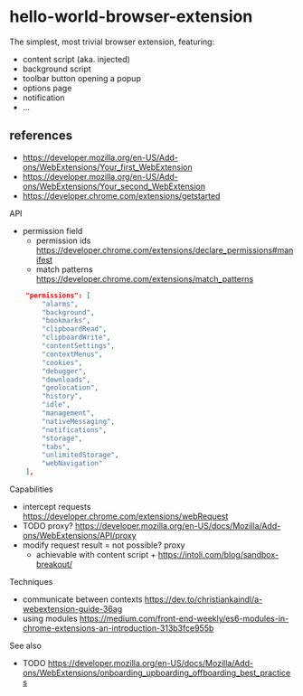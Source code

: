 # hello-world-browser-extension

The simplest, most trivial browser extension, featuring:
* content script (aka. injected)
* background script
* toolbar button opening a popup
* options page
* notification
* ...

## references

* https://developer.mozilla.org/en-US/Add-ons/WebExtensions/Your_first_WebExtension
* https://developer.mozilla.org/en-US/Add-ons/WebExtensions/Your_second_WebExtension
* https://developer.chrome.com/extensions/getstarted

API
* permission field
  * permission ids https://developer.chrome.com/extensions/declare_permissions#manifest
  * match patterns https://developer.chrome.com/extensions/match_patterns
  
```json
	"permissions": [
		"alarms",
		"background",
		"bookmarks",
		"clipboardRead",
		"clipboardWrite",
		"contentSettings",
		"contextMenus",
		"cookies",
		"debugger",
		"downloads",
		"geolocation",
		"history",
		"idle",
		"management",
		"nativeMessaging",
		"notifications",
		"storage",
		"tabs",
		"unlimitedStorage",
		"webNavigation"
	],
```

Capabilities
* intercept requests https://developer.chrome.com/extensions/webRequest
* TODO proxy? https://developer.mozilla.org/en-US/docs/Mozilla/Add-ons/WebExtensions/API/proxy
* modify request result = not possible? proxy
  * achievable with content script + https://intoli.com/blog/sandbox-breakout/
  
Techniques
* communicate between contexts https://dev.to/christiankaindl/a-webextension-guide-36ag
* using modules https://medium.com/front-end-weekly/es6-modules-in-chrome-extensions-an-introduction-313b3fce955b


See also
* TODO https://developer.mozilla.org/en-US/docs/Mozilla/Add-ons/WebExtensions/onboarding_upboarding_offboarding_best_practices
